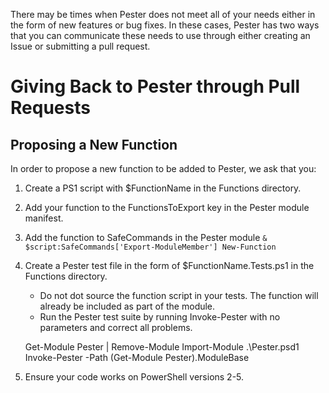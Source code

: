 There may be times when Pester does not meet all of your needs either in the form of new features or bug fixes. In these cases, Pester has two ways that you can communicate these needs to use through either creating an Issue or submitting a pull request.


# Giving Back to Pester through Pull Requests

## Proposing a New Function

In order to propose a new function to be added to Pester, we ask that you:

1. Create a PS1 script with $FunctionName in the Functions directory.
2. Add your function to the FunctionsToExport key in the Pester module manifest.
3. Add the function to SafeCommands in the Pester module
   `& $script:SafeCommands['Export-ModuleMember'] New-Function`
3. Create a Pester test file in the form of $FunctionName.Tests.ps1 in the Functions directory.
   - Do not dot source the function script in your tests. The function will already be included as part of the module.
   - Run the Pester test suite by running Invoke-Pester with no parameters and correct all problems.

    Get-Module Pester | Remove-Module 
    Import-Module .\Pester.psd1
    Invoke-Pester -Path (Get-Module Pester).ModuleBase

6. Ensure your code works on PowerShell versions 2-5.
